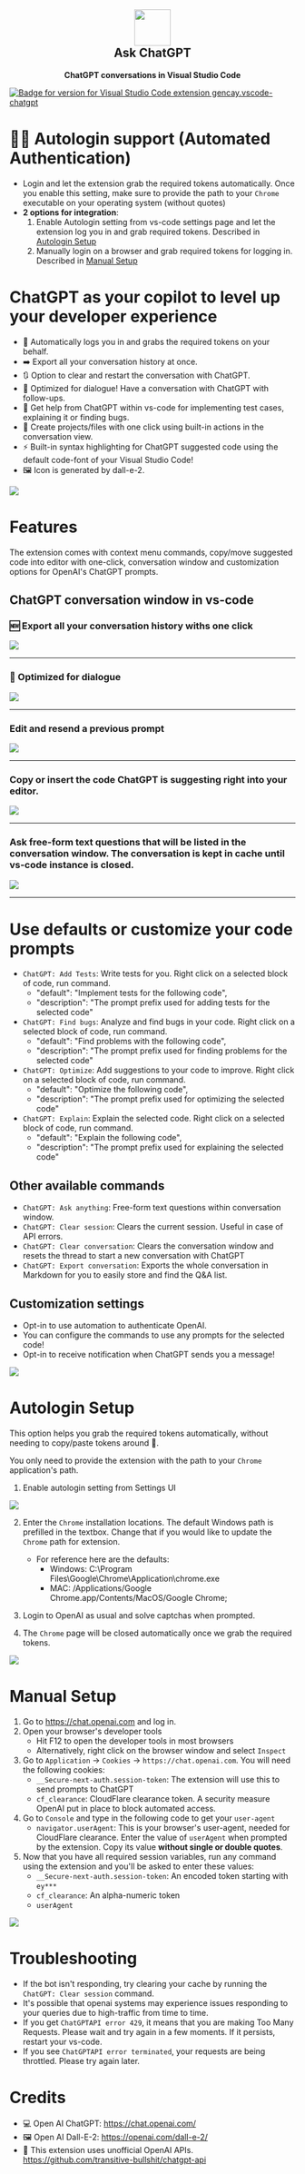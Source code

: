 <h2 align="center"><img src="https://raw.githubusercontent.com/gencay/vscode-chatgpt/main/images/iconWhite.png" height="64"><br>Ask ChatGPT</h2>
<p align="center"><strong>ChatGPT conversations in Visual Studio Code</strong></p>

[![Badge for version for Visual Studio Code extension gencay.vscode-chatgpt](https://vsmarketplacebadges.dev/version/gencay.vscode-chatgpt.png)](https://marketplace.visualstudio.com/items?itemName=gencay.vscode-chatgpt)

# 🚀🎉 Autologin support (Automated Authentication)

- Login and let the extension grab the required tokens automatically. Once you enable this setting, make sure to provide the path to your `Chrome` executable on your operating system (without quotes)
- **2 options for integration**:
  1. Enable Autologin setting from vs-code settings page and let the extension log you in and grab required tokens. Described in [Autologin Setup](#autologin-setup)
  2. Manually login on a browser and grab required tokens for logging in. Described in [Manual Setup](#manual-setup)

# ChatGPT as your copilot to level up your developer experience

- 🚀 Automatically logs you in and grabs the required tokens on your behalf.
- ➡️ Export all your conversation history at once.
- 🔃 Option to clear and restart the conversation with ChatGPT.
- 🍻 Optimized for dialogue! Have a conversation with ChatGPT with follow-ups.
- 💯 Get help from ChatGPT within vs-code for implementing test cases, explaining it or finding bugs.
- 📝 Create projects/files with one click using built-in actions in the conversation view.
- ⚡ Built-in syntax highlighting for ChatGPT suggested code using the default code-font of your Visual Studio Code!
- 🖼️ Icon is generated by dall-e-2.

<img src="https://raw.githubusercontent.com/gencay/vscode-chatgpt/main/images/chatgpt-gif.gif">

# Features

The extension comes with context menu commands, copy/move suggested code into editor with one-click, conversation window and customization options for OpenAI's ChatGPT prompts.

## ChatGPT conversation window in vs-code

### 🆕 Export all your conversation history withs one click

<img src="https://raw.githubusercontent.com/gencay/vscode-chatgpt/main/images/export-convo.png">

---

### 🍻 Optimized for dialogue

<img src="https://raw.githubusercontent.com/gencay/vscode-chatgpt/main/images/conversation-mode-2.png">

---

### Edit and resend a previous prompt

<img src="https://raw.githubusercontent.com/gencay/vscode-chatgpt/main/images/edit-resend.png">

---

### Copy or insert the code ChatGPT is suggesting right into your editor.

<img src="https://raw.githubusercontent.com/gencay/vscode-chatgpt/main/images/code-actions.png">

---

### Ask free-form text questions that will be listed in the conversation window. The conversation is kept in cache until vs-code instance is closed.

<img src="https://raw.githubusercontent.com/gencay/vscode-chatgpt/main/images/rust.png">

---

# Use defaults or customize your code prompts

- `ChatGPT: Add Tests`: Write tests for you. Right click on a selected block of code, run command.
  - "default": "Implement tests for the following code",
  - "description": "The prompt prefix used for adding tests for the selected code"
- `ChatGPT: Find bugs`: Analyze and find bugs in your code. Right click on a selected block of code, run command.
  - "default": "Find problems with the following code",
  - "description": "The prompt prefix used for finding problems for the selected code"
- `ChatGPT: Optimize`: Add suggestions to your code to improve. Right click on a selected block of code, run command.
  - "default": "Optimize the following code",
  - "description": "The prompt prefix used for optimizing the selected code"
- `ChatGPT: Explain`: Explain the selected code. Right click on a selected block of code, run command.
  - "default": "Explain the following code",
  - "description": "The prompt prefix used for explaining the selected code"

## Other available commands

- `ChatGPT: Ask anything`: Free-form text questions within conversation window.
- `ChatGPT: Clear session`: Clears the current session. Useful in case of API errors.
- `ChatGPT: Clear conversation`: Clears the conversation window and resets the thread to start a new conversation with ChatGPT
- `ChatGPT: Export conversation`: Exports the whole conversation in Markdown for you to easily store and find the Q&A list.

## Customization settings

- Opt-in to use automation to authenticate OpenAI.
- You can configure the commands to use any prompts for the selected code!
- Opt-in to receive notification when ChatGPT sends you a message!

<img src="https://raw.githubusercontent.com/gencay/vscode-chatgpt/main/images/autologin-setting.png">

# Autologin Setup

This option helps you grab the required tokens automatically, without needing to copy/paste tokens around 🚀.

You only need to provide the extension with the path to your `Chrome` application's path.

1. Enable autologin setting from Settings UI

  <img src="https://raw.githubusercontent.com/gencay/vscode-chatgpt/main/images/autologin-setting.png">

2. Enter the `Chrome` installation locations. The default Windows path is prefilled in the textbox. Change that if you would like to update the `Chrome` path for extension.

   - For reference here are the defaults:
     - Windows: C:\Program Files\Google\Chrome\Application\chrome.exe
     - MAC: /Applications/Google Chrome.app/Contents/MacOS/Google Chrome;

3. Login to OpenAI as usual and solve captchas when prompted.
4. The `Chrome` page will be closed automatically once we grab the required tokens.

  <img src="https://raw.githubusercontent.com/gencay/vscode-chatgpt/main/images/captcha.png">

# Manual Setup

1. Go to https://chat.openai.com and log in.
2. Open your browser's developer tools
   - Hit F12 to open the developer tools in most browsers
   - Alternatively, right click on the browser window and select `Inspect`
3. Go to `Application` -> `Cookies` -> `https://chat.openai.com`. You will need the following cookies:
   - `__Secure-next-auth.session-token`: The extension will use this to send prompts to ChatGPT
   - `cf_clearance`: CloudFlare clearance token. A security measure OpenAI put in place to block automated access.
4. Go to `Console` and type in the following code to get your `user-agent`
   - `navigator.userAgent`: This is your browser's user-agent, needed for CloudFlare clearance. Enter the value of `userAgent` when prompted by the extension. Copy its value **without single or double quotes**.
5. Now that you have all required session variables, run any command using the extension and you'll be asked to enter these values:
   - `__Secure-next-auth.session-token`: An encoded token starting with `ey***`
   - `cf_clearance`: An alpha-numeric token
   - `userAgent`

<img src="https://raw.githubusercontent.com/gencay/vscode-chatgpt/main/images/setup.png">

# Troubleshooting

- If the bot isn't responding, try clearing your cache by running the `ChatGPT: Clear session` command.
- It's possible that openai systems may experience issues responding to your queries due to high-traffic from time to time.
- If you get `ChatGPTAPI error 429`, it means that you are making Too Many Requests. Please wait and try again in a few moments. If it persists, restart your vs-code.
- If you see `ChatGPTAPI error terminated`, your requests are being throttled. Please try again later.

# Credits

- 💻 Open AI ChatGPT: https://chat.openai.com/
- 🖼️ Open AI Dall-E-2: https://openai.com/dall-e-2/
- 🧪 This extension uses unofficial OpenAI APIs. https://github.com/transitive-bullshit/chatgpt-api
